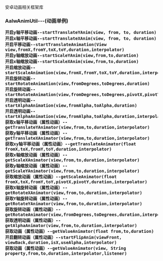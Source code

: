安卓动画相关框架库


<h3>AalwAnimUtil---(动画单例)

    开启y轴平移动画--startTranslateYAnim(view, from, to, duration)
    开启x轴平移动画--startTranslateXAnim(view, from, to, duration)
    开启平移动画--startTranslateAnimation(View view,fromX,fromY,toX,toY,duration,interpolator)
    开启y轴缩放动画--startScaleYAnim(view,from,to,duration)
    开启x轴缩放动画--startScaleXAnim(view,from,to,duration)
    开启缩放动画--startScaleAnimation(view,fromX,fromY,toX,toY,duration,interpolator)
    开启旋转动画--startRotateAnimation(view,fromDegrees,toDegrees,duration)
    开启旋转动画--startRotateAnimation(view,fromDegrees,toDegrees,pivotX,pivotY,duration,interpolator)
    开启透明动画--startAlphaAnimation(view,fromAlpha,toAlpha,duration)
    开启透明动画--startAlphaAnimation(view,fromAlpha,toAlpha,duration,interpolator)
    获取x轴平移动画（属性动画）--getTranslateYAnimator(view,from,to,duration,interpolator)
    获取y轴平移动画（属性动画）--getTranslateXAnimator(view,from,to,duration,interpolator)
    获取xy轴平移动画（属性动画）--getTranslateAnimator(float fromX,toX,fromY,toY,duration,interpolator)
    获取x轴缩放动画（属性动画）--getScaleXAnimator(view,from,to,duration,interpolator)
    获取y轴缩放动画（属性动画）--getScaleYAnimator(view,from,to,duration,interpolator)
    获取缩放动画（属性动画）--getScaleAnimator(float fromX,toX,fromY,toY,pivotX,pivotY,duration,interpolator)
    获取X轴旋转动画（属性动画）--getRotateXAnimator(view,from,to,duration,interpolator)
    获取Y轴旋转动画（属性动画）--getRotateYAnimator(view,from,to,duration,interpolator)
    获取旋转动画（属性动画）--getRotateAnimator(view,fromDegrees,toDegrees,duration,interpolator)
    获取透明动画（属性动画）--getAlphaAnimator(view,from,to,duration,interpolator)
    获取动画（属性动画）--getValueAnimator(float from,to,duration)
    开启翻转动画（属性动画）--startFlipAnim(viewFront, viewBack,duration,isX,useAlpha,interpolator)
    获取动画（属性动画）--getValueAnimator(view, String property,from,to,duration,interpolator,listener)
